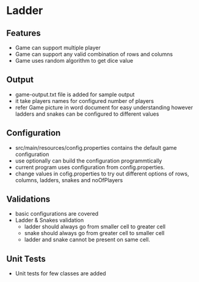 Ladder
======

Features
--------
  - Game can support multiple player
  - Game can support any valid combination of rows and columns
  - Game uses random algorithm to get dice value


Output
------
  - game-output.txt file is added for sample output
  - it take players names for configured number of players
  - refer Game picture in word document for easy understanding however ladders and snakes can be configured to different values
  

Configuration
-------------
  - src/main/resources/config.properties contains the default game configuration
  - use optionally can build the configuration programmtically
  - current program uses configuration from config.properties.
  - change values in cofig.properties to try out different options of rows, columns, ladders, snakes and noOfPlayers
  
Validations
-----------
  - basic configurations are covered
  - Ladder & Snakes validation
    - ladder should always go from smaller cell to greater cell
    - snake should always go from greater cell to smaller cell
    - ladder and snake cannot be present on same cell. 
    
Unit Tests
----------
  - Unit tests for few classes are added
